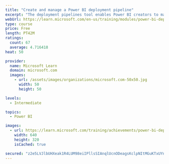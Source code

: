 ```yaml
---
title: "Create and manage a Power BI deployment pipeline"
excerpt: "The deployment pipelines tool enables Power BI creators to manage the development lifecycle of organizational content."
webUrl: https://learn.microsoft.com/en-us/training/modules/power-bi-deployment-pipelines/
type: course
price: Free
length: PT42M
ratings:
  count: 67
  average: 4.716418
heat: 50

provider:
  name: Microsoft Learn
  domain: microsoft.com
  images:
    - url: /assets/images/organizations/microsoft.com-50x50.jpg
      width: 50
      height: 50

levels:
  - Intermediate

topics:
  - Power BI

images:
  - url: https://learn.microsoft.com/training/achievements/power-bi-deployment-pipelines-social.png
    width: 640
    height: 320
    isCached: true

secured: "z2e5LVJlbUHXeak1R4LUM98eiIPllsSIAnqlUcnODeagsKclpNItMGuKTxUYnqV/fJV10cRXr2mwBoOlzUhhOplhzaPKtsP9gTK4c51SHt+gkATU5rpXmeMlbJbzCWqH0FS6ZZghnocvu70IpP5mHmzuuhavIrbopb+J0RdvFx+56fg1bj/0GkCUDXVhH227e+nMzKJm4Eg+1Pf/AFviiZO6mQ0e5BmGMFgMth9imhMKZgXmydhpaszWAWy3Tg1IpZmhBDRwpcTzXZXpA+9xDpUkoh//XworzQIcfJRSiDQtyLWUJoHWkZ0Yw13r74jQTShBTybtFgt57AR8JUSXiPI5BhoDuRrRqlsEHS0b+u0Nsb68xRpdZkMwZdxFJtmhsNHUUBN46ZTfC86TN7o6M/upMcdNeHFVjibcmsZKE0I=;bVKw4Wa2AWoJTj4LwL6ABQ=="
---
```


